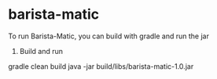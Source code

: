 # barista-matic
To run Barista-Matic, you can build with gradle and run the jar

1. Build and run

gradle clean build
java -jar build/libs/barista-matic-1.0.jar

